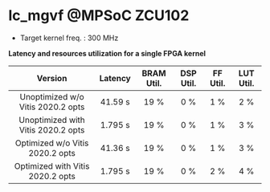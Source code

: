 
lc_mgvf @MPSoC ZCU102
=====================

* Target kernel freq. : 300 MHz

**Latency and resources utilization for a single FPGA kernel**
  

|Version|Latency|BRAM Util.|DSP Util.|FF Util.|LUT Util.|
| :---: | :---: | :---: | :---: | :---: | :---: |
|Unoptimized w/o Vitis 2020.2 opts|41.59 s|19 %|0 %|1 %|2 %|
|Unoptimized with Vitis 2020.2 opts|1.795 s|19 %|0 %|1 %|3 %|
|Optimized w/o Vitis 2020.2 opts|41.36 s|19 %|0 %|1 %|3 %|
|Optimized with Vitis 2020.2 opts|1.795 s|19 %|0 %|2 %|4 %|
